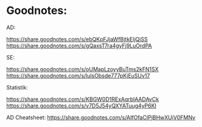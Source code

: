 # Goodnotes:

AD:

https://share.goodnotes.com/s/ebQKpFJjaWfBjtkEljQiSS      
https://share.goodnotes.com/s/gQaxsT7ra4gyFj9LuOrdPA

SE:

https://share.goodnotes.com/s/oUMapLzoyyBuTms2kFN1SX      
https://share.goodnotes.com/s/lulsObsde777pKjEuSUv17

Statistik:

https://share.goodnotes.com/s/KBGW0D1RExAqrblAADAvCk      
https://share.goodnotes.com/s/v7D5J54yQXYATuug4yP6KI

AD Cheatsheet:
https://share.goodnotes.com/s/AIfOfaCIPjBHwXUiV0FMNv
